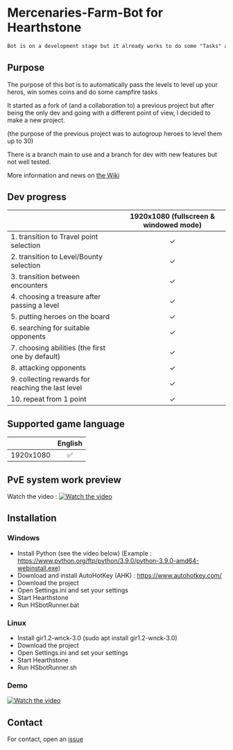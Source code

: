 # Mercenaries-Farm-Bot for Hearthstone
```diff
Bot is on a development stage but it already works to do some "Tasks" and run low level bounties
```
## Purpose
The purpose of this bot is to automatically pass the levels to level up your heros, win somes coins and do some campfire tasks 

It started as a fork of (and a collaboration to) a previous project but after being the only dev and going with a different point of view, I decided to make a new project.

(the purpose of the previous project was to autogroup heroes to level them up to 30)

There is a branch main to use and a branch for dev with new features but not well tested.


More information and news on [the Wiki](https://github.com/Efemache/Mercenaries-Farm-Bot/wiki)

## Dev progress
|               |  1920x1080 (fullscreen & windowed mode) |
| :------------ | :-------------:| 
|1. transition to Travel point selection | ✓|
|2. transition to Level/Bounty selection | ✓|
|3. transition between encounters | ✓ |
|4. choosing a treasure after passing a level | ✓|
|5. putting heroes on the board | ✓|
|6. searching for suitable opponents | ✓|
|7. choosing abilities (the first one by default) | ✓|
|8. attacking opponents | ✓|
|9. collecting rewards for reaching the last level|  ✓|
|10. repeat from 1 point | ✓|
 
## Supported game language
|               |     English    |
| :------------ | :-------------:| 
|   1920x1080   |        ✅      |

## PvE system work preview
Watch the video : [![Watch the video](https://user-images.githubusercontent.com/68296704/137970053-fe49c896-d237-49f1-8658-46d1477340d7.png)](https://www.youtube.com/watch?v=znt1P3KkrNg&t)


## Installation
### Windows
* Install Python (see the video below) (Example : https://www.python.org/ftp/python/3.9.0/python-3.9.0-amd64-webinstall.exe)
* Download and install AutoHotKey (AHK) : https://www.autohotkey.com/
* Download the project
* Open Settings.ini and set your settings
* Start Hearthstone
* Run HSbotRunner.bat


### Linux
* Install gir1.2-wnck-3.0 (sudo apt install gir1.2-wnck-3.0)
* Download the project
* Open Settings.ini and set your settings
* Start Hearthstone
* Run HSbotRunner.sh


### Demo
[![Watch the video](https://user-images.githubusercontent.com/68296704/138687982-0f6d971d-783d-4f35-a3a5-4f5d5a3e59af.png)](https://www.youtube.com/watch?v=nOZXCkrQ5fk)


## Contact
For contact, open an [issue](/issues)
